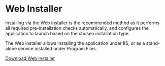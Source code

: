 ﻿# Web Installer

Installing via the Web installer is the recommended method as it performs all required pre-installation checks automatically, and configures the application to launch based on the chosen installation type.

The Web installer allows installing the application under IIS, or as a stand-alone service installed under Program Files.

[Download Web Installer](https://blazam.org/download)